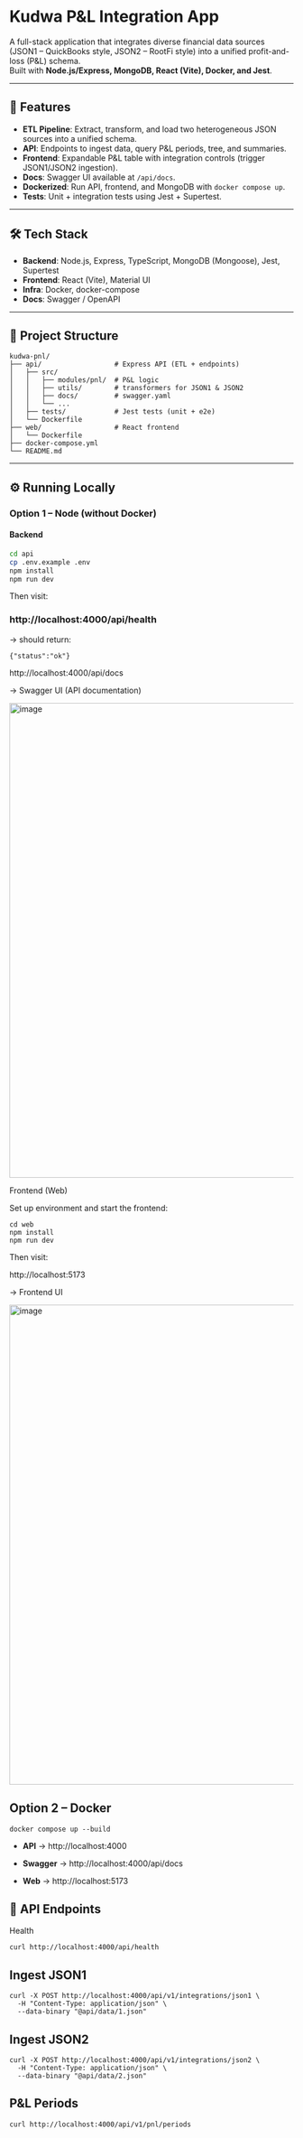# Kudwa P&L Integration App

A full-stack application that integrates diverse financial data sources (JSON1 – QuickBooks style, JSON2 – RootFi style) into a unified profit-and-loss (P&L) schema.  
Built with **Node.js/Express, MongoDB, React (Vite), Docker, and Jest**.

---

## 🚀 Features

- **ETL Pipeline**: Extract, transform, and load two heterogeneous JSON sources into a unified schema.
- **API**: Endpoints to ingest data, query P&L periods, tree, and summaries.
- **Frontend**: Expandable P&L table with integration controls (trigger JSON1/JSON2 ingestion).
- **Docs**: Swagger UI available at `/api/docs`.
- **Dockerized**: Run API, frontend, and MongoDB with `docker compose up`.
- **Tests**: Unit + integration tests using Jest + Supertest.

---

## 🛠️ Tech Stack

- **Backend**: Node.js, Express, TypeScript, MongoDB (Mongoose), Jest, Supertest
- **Frontend**: React (Vite), Material UI
- **Infra**: Docker, docker-compose
- **Docs**: Swagger / OpenAPI

---

## 📂 Project Structure
```text
kudwa-pnl/
├── api/                  # Express API (ETL + endpoints)
│   ├── src/
│   │   ├── modules/pnl/  # P&L logic
│   │   ├── utils/        # transformers for JSON1 & JSON2
│   │   ├── docs/         # swagger.yaml
│   │   └── ...
│   ├── tests/            # Jest tests (unit + e2e)
│   └── Dockerfile
├── web/                  # React frontend
│   └── Dockerfile
├── docker-compose.yml
└── README.md
```

---

## ⚙️ Running Locally

### Option 1 – Node (without Docker)

#### Backend
```bash
cd api
cp .env.example .env
npm install
npm run dev
```
Then visit:

### http://localhost:4000/api/health

→ should return:
```
{"status":"ok"}
```

http://localhost:4000/api/docs

→ Swagger UI (API documentation)

<img width="1856" height="841" alt="image" src="https://github.com/user-attachments/assets/6d61c971-5f0f-4a7f-8819-ff941872df99" />

Frontend (Web)

Set up environment and start the frontend:

```
cd web
npm install
npm run dev
```
Then visit:

http://localhost:5173

→ Frontend UI

<img width="1753" height="850" alt="image" src="https://github.com/user-attachments/assets/86249c5c-53e7-47e2-89b2-9a8929876ba3" />


## Option 2 – Docker
```
docker compose up --build
```
- **API** → http://localhost:4000

- **Swagger** → http://localhost:4000/api/docs

- **Web** → http://localhost:5173

## 📡 API Endpoints
Health
``` 
curl http://localhost:4000/api/health
```

## Ingest JSON1
```
curl -X POST http://localhost:4000/api/v1/integrations/json1 \
  -H "Content-Type: application/json" \
  --data-binary "@api/data/1.json"
```

## Ingest JSON2
```
curl -X POST http://localhost:4000/api/v1/integrations/json2 \
  -H "Content-Type: application/json" \
  --data-binary "@api/data/2.json"
```
## P&L Periods
```
curl http://localhost:4000/api/v1/pnl/periods
```

## 
